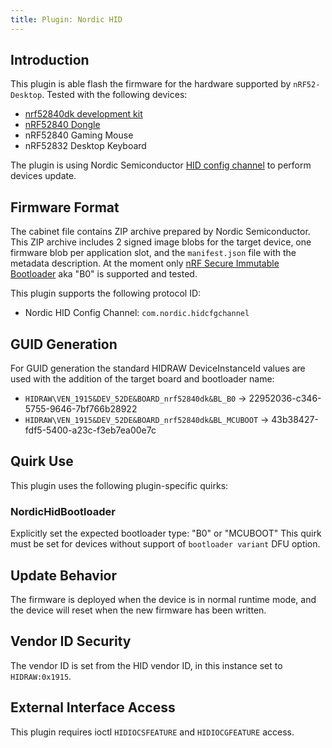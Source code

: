 ```yaml
---
title: Plugin: Nordic HID
---
```


## Introduction

This plugin is able flash the firmware for the hardware supported by `nRF52-Desktop`.
Tested with the following devices:

* [nrf52840dk development kit](https://www.nordicsemi.com/Products/nRF52840)
* [nRF52840 Dongle](https://www.nordicsemi.com/Products/Development-hardware/nrf52840-dongle)
* nRF52840 Gaming Mouse
* nRF52832 Desktop Keyboard

The plugin is using Nordic Semiconductor
[HID config channel](https://developer.nordicsemi.com/nRF_Connect_SDK/doc/latest/nrf/applications/nrf_desktop/doc/config_channel.html)
to perform devices update.

## Firmware Format

The cabinet file contains ZIP archive prepared by Nordic Semiconductor.
This ZIP archive includes 2 signed image blobs for the target
device, one firmware blob per application slot, and the `manifest.json` file with the metadata description.
At the moment only [nRF Secure Immutable Bootloader](https://developer.nordicsemi.com/nRF_Connect_SDK/doc/latest/nrf/samples/bootloader/README.html#bootloader)
aka "B0" is supported and tested.

This plugin supports the following protocol ID:

* Nordic HID Config Channel: `com.nordic.hidcfgchannel`

## GUID Generation

For GUID generation the standard HIDRAW DeviceInstanceId values are used
with the addition of the target board and bootloader name:

* `HIDRAW\VEN_1915&DEV_52DE&BOARD_nrf52840dk&BL_B0` -> 22952036-c346-5755-9646-7bf766b28922
* `HIDRAW\VEN_1915&DEV_52DE&BOARD_nrf52840dk&BL_MCUBOOT` -> 43b38427-fdf5-5400-a23c-f3eb7ea00e7c

## Quirk Use

This plugin uses the following plugin-specific quirks:

### NordicHidBootloader

Explicitly set the expected bootloader type: "B0" or "MCUBOOT"
This quirk must be set for devices without support of `bootloader variant` DFU option.

## Update Behavior

The firmware is deployed when the device is in normal runtime mode, and the
device will reset when the new firmware has been written.

## Vendor ID Security

The vendor ID is set from the HID vendor ID, in this instance set
to `HIDRAW:0x1915`.

## External Interface Access

This plugin requires ioctl `HIDIOCSFEATURE` and `HIDIOCGFEATURE` access.
